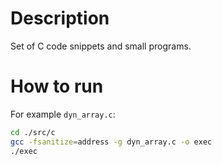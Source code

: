 # Description

Set of C code snippets and small programs.

# How to run
For example `dyn_array.c`:
```bash
cd ./src/c
gcc -fsanitize=address -g dyn_array.c -o exec
./exec
```